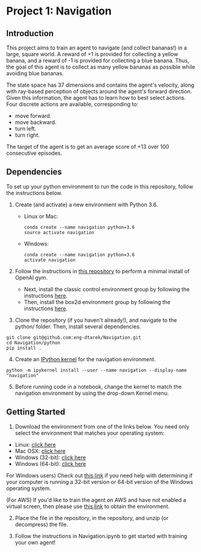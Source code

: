 # Project 1: Navigation

## Introduction

This project aims to train an agent to navigate (and collect bananas!) in a large, square world. A reward of +1 is provided for collecting a yellow banana, and a reward of -1 is provided for collecting a blue banana. Thus, the goal of this agent is to collect as many yellow bananas as possible while avoiding blue bananas.

The state space has 37 dimensions and contains the agent's velocity, along with ray-based perception of objects around the agent's forward direction. Given this information, the agent has to learn how to best select actions. Four discrete actions are available, corresponding to:

* move forward.
* move backward.
* turn left.
* turn right.

The target of the agent is to get an average score of +13 over 100 consecutive episodes.

## Dependencies

To set up your python environment to run the code in this repository, follow the instructions below.

1. Create (and activate) a new environment with Python 3.6.
    * Linux or Mac:
        ```
        conda create --name navigation python=3.6
        source activate navigation

        ```
    * Windows:
        ```
        conda create --name navigation python=3.6 
        activate navigation

        ```

2. Follow the instructions in [this repository](https://github.com/openai/gym) to perform a minimal install of OpenAI gym.

    * Next, install the classic control environment group by following the instructions [here](https://github.com/openai/gym#classic-control).
    * Then, install the box2d environment group by following the instructions [here](https://github.com/openai/gym#box2d).

3. Clone the repository (if you haven't already!), and navigate to the python/ folder. Then, install several dependencies.

```
git clone git@github.com:eng-dtarek/Navigation.git
cd Navigation/python
pip install .

```

4. Create an [IPython kernel](http://ipython.readthedocs.io/en/stable/install/kernel_install.html) for the navigation environment.

```
python -m ipykernel install --user --name navigation --display-name "navigation"
```

5. Before running code in a notebook, change the kernel to match the navigation environment by using the drop-down Kernel menu.

## Getting Started

1. Download the environment from one of the links below. You need only select the environment that matches your operating system:

* Linux: [click here](https://s3-us-west-1.amazonaws.com/udacity-drlnd/P1/Banana/Banana_Linux.zip)
* Mac OSX: [click here](https://s3-us-west-1.amazonaws.com/udacity-drlnd/P1/Banana/Banana.app.zip)
* Windows (32-bit): [click here](https://s3-us-west-1.amazonaws.com/udacity-drlnd/P1/Banana/Banana_Windows_x86.zip)
* Windows (64-bit): [click here](https://s3-us-west-1.amazonaws.com/udacity-drlnd/P1/Banana/Banana_Windows_x86_64.zip)

For Windows users) Check out [this link](https://support.microsoft.com/en-us/help/827218/how-to-determine-whether-a-computer-is-running-a-32-bit-version-or-64) if you need help with determining if your computer is running a 32-bit version or 64-bit version of the Windows operating system.

(For AWS) If you'd like to train the agent on AWS and have not enabled a virtual screen, then please use [this link](https://s3-us-west-1.amazonaws.com/udacity-drlnd/P1/Banana/Banana_Linux_NoVis.zip) to obtain the environment.

2. Place the file in the repository, in the repository, and unzip (or decompress) the file.

3. Follow the instructions in Navigation.ipynb to get started with training your own agent!
